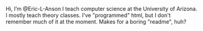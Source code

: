 Hi, I’m @Eric-L-Anson
I teach computer science at the University of Arizona.
I mostly teach theory classes.
I've "programmed" html, but I don't remember much of it at the moment.
Makes for a boring "readme", huh?
